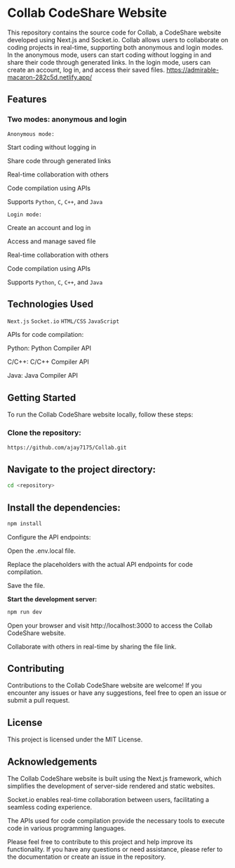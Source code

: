 
# Collab CodeShare Website
This repository contains the source code for Collab, a CodeShare website developed using Next.js and Socket.io. Collab allows users to collaborate on coding projects in real-time, supporting both anonymous and login modes. In the anonymous mode, users can start coding without logging in and share their code through generated links. In the login mode, users can create an account, log in, and access their saved files.
https://admirable-macaron-282c5d.netlify.app/

## Features



### Two modes: anonymous and login

`Anonymous mode:`


Start coding without logging in

Share code through generated links

Real-time collaboration with others

Code compilation using APIs

Supports `Python`, `C`, `C++`, and `Java`


`Login mode:`

Create an account and log in

Access and manage saved file

Real-time collaboration with others

Code compilation using APIs

Supports `Python`, `C`, `C++`, and `Java`


## Technologies Used

`Next.js` `Socket.io` `HTML/CSS` `JavaScript`

APIs for code compilation:

Python: Python Compiler API

C/C++: C/C++ Compiler API

Java: Java Compiler API

## Getting Started

To run the Collab CodeShare website locally, follow these steps:


### Clone the repository:
```bash
https://github.com/ajay7175/Collab.git
```
## Navigate to the project directory:
```bash
cd <repository>
```
## Install the dependencies:
```bash
npm install
```
Configure the API endpoints:


Open the .env.local file.

Replace the placeholders with the actual API endpoints for code compilation.

Save the file.

**Start the development server:**
```bash
npm run dev
```
Open your browser and visit http://localhost:3000 to access the Collab CodeShare website.


Collaborate with others in real-time by sharing the file link.

## Contributing
Contributions to the Collab CodeShare website are welcome! If you encounter any issues or have any suggestions, feel free to open an issue or submit a pull request.


## License

This project is licensed under the MIT License.


## Acknowledgements
The Collab CodeShare website is built using the Next.js framework, which simplifies the development of server-side rendered and static websites.

Socket.io enables real-time collaboration between users, facilitating a seamless coding experience.

The APIs used for code compilation provide the necessary tools to execute code in various programming languages.

Please feel free to contribute to this project and help improve its functionality. If you have any questions or need assistance, please refer to the documentation or create an issue in the repository.
